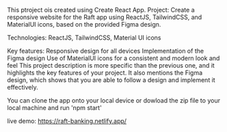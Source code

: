 This ptroject ois created using Create React App.
Project: Create a responsive website for the Raft app using ReactJS, TailwindCSS, and MaterialUI icons, based on the provided Figma design.

Technologies: ReactJS, TailwindCSS, Material UI icons

Key features:
Responsive design for all devices
Implementation of the Figma design
Use of MaterialUI icons for a consistent and modern look and feel
This project description is more specific than the previous one, and it highlights the key features of your project. It also mentions the Figma design, which shows that you are able to follow a design and implement it effectively.

You can clone the app onto your local device or dowload the zip file to your local machine and run 'npm start'

live demo: https://raft-banking.netlify.app/